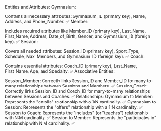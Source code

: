 Entities and Attributes:
Gymnasium:

Contains all necessary attributes: Gymnasium_ID (primary key), Name, Address, and Phone_Number. ✅
Member:

Includes required attributes like Member_ID (primary key), Last_Name, First_Name, Address, Date_of_Birth, Gender, and Gymnasium_ID (foreign key). ✅
Session:

Covers all needed attributes: Session_ID (primary key), Sport_Type, Schedule, Max_Members, and Gymnasium_ID (foreign key). ✅
Coach:

Contains essential attributes: Coach_ID (primary key), Last_Name, First_Name, Age, and Specialty. ✅
Associative Entities:

Session_Member:
Correctly links Session_ID and Member_ID for many-to-many relationships between Sessions and Members. ✅
Session_Coach:
Correctly links Session_ID and Coach_ID for many-to-many relationships between Sessions and Coaches. ✅
Relationships:
Gymnasium to Member:
Represents the "enrolls" relationship with a 1:N cardinality. ✅
Gymnasium to Session:
Represents the "offers" relationship with a 1:N cardinality. ✅
Session to Coach:
Represents the "includes" (or "teaches") relationship with N:M cardinality. ✅
Session to Member:
Represents the "participates in" relationship with N:M cardinality. ✅
